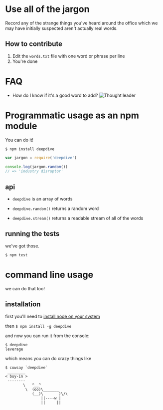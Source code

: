 # Use all of the jargon

Record any of the strange things you've heard around the office which we may have initially suspected aren't actually real words.


## How to contribute
1. Edit the `words.txt` file with one word or phrase per line
2. You're done

# FAQ
* How do I know if it's a good word to add?
![Thought leader](https://github.com/drewrwilson/DeepDiveOnJargon/raw/master/thought-leadership-graph.png "Thought leadership")

# Programmatic usage as an npm module

You can do it!

`$ npm install deepdive`

```js
var jargon = require('deepdive')

console.log(jargon.random())
// => 'industry disruptor'
```

## api

- `deepdive` is an array of words

- `deepdive.random()` returns a random word 

- `deepdive.stream()` returns a readable stream of all of the words

## running the tests

we've got those.

`$ npm test`

# command line usage

we can do that too!

## installation

first you'll need to [install node on your system](http://nodejs.org/download/)

then `$ npm install -g deepdive`

and now you can run it from the console:
```
$ deepdive
leverage
```
which means you can do crazy things like
```
$ cowsay `deepdive`
 ________
< buy-in >
 --------
        \   ^__^
         \  (oo)\_______
            (__)\       )\/\
                ||----w |
                ||     ||
```
